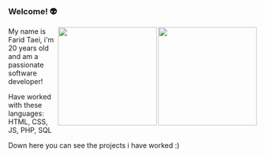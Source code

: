 ### Welcome! 👽
<img align="right" width="200" src="https://github.com/leviathanbasket/leviathanbasket/assets/148531582/411b1f4d-167c-4b87-bc48-d664f3e5b9d6"/>
<img align="right" width="200" src="https://github.com/leviathanbasket/leviathanbasket/assets/148531582/8769c1f5-22e9-490b-bedc-d9f69b0797d5"/>

My name is Farid Taei, i'm 20 years old and am a passionate software developer!

Have worked with these languages: HTML, CSS, JS, PHP, SQL

Down here you can see the projects i have worked :) 
